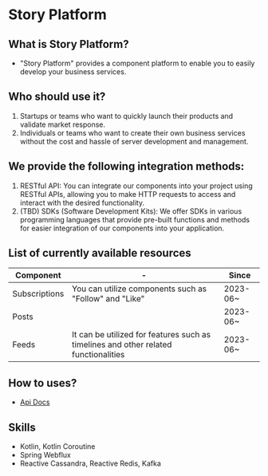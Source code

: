 # Story Platform

## What is Story Platform?

- "Story Platform" provides a component platform to enable you to easily develop your business services.

## Who should use it?

1. Startups or teams who want to quickly launch their products and validate market response.
2. Individuals or teams who want to create their own business services without the cost and hassle of server
   development and management.

## We provide the following integration methods:

1. RESTful API: You can integrate our components into your project using RESTful APIs, allowing you to make HTTP
   requests
   to access and interact with the desired functionality.
2. (TBD) SDKs (Software Development Kits): We offer SDKs in various programming languages that provide pre-built
   functions and
   methods for easier integration of our components into your application.

## List of currently available resources

| Component     | -                                                                                   | Since    |
|---------------|-------------------------------------------------------------------------------------|----------|
| Subscriptions | You can utilize components such as "Follow" and "Like"                              | 2023-06~ |
| Posts         |                                                                                     | 2023-06~ | 
| Feeds         | It can be utilized for features such as timelines and other related functionalities | 2023-06~ |

## How to uses?
- [Api Docs](https://seungh0.github.io/story-platform)

## Skills

- Kotlin, Kotlin Coroutine
- Spring Webflux
- Reactive Cassandra, Reactive Redis, Kafka

